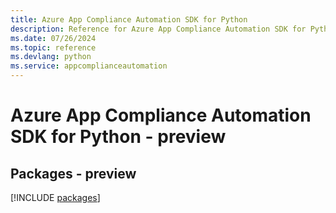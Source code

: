 ```yaml
---
title: Azure App Compliance Automation SDK for Python
description: Reference for Azure App Compliance Automation SDK for Python
ms.date: 07/26/2024
ms.topic: reference
ms.devlang: python
ms.service: appcomplianceautomation
---
```

# Azure App Compliance Automation SDK for Python - preview
## Packages - preview
[!INCLUDE [packages](app-compliance-automation-index.md)]